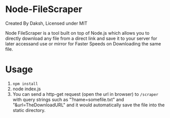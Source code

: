 # Node-FileScraper

Created By Daksh, Licensed under MIT

Node FileScraper is a tool built on top of Node.js which allows you to directly download any file from a direct link and save it to your server for later accessand use or mirror for Faster Speeds on Downloading the same file.

# Usage

1. `npm install`
2. node index.js
3. You can send a http-get request (open the url in browser) to `/scraper` with 
query strings such as "?name=somefile.txt" and "&url=TheDownloadURL" and it would automatically save the file into the static directory.
